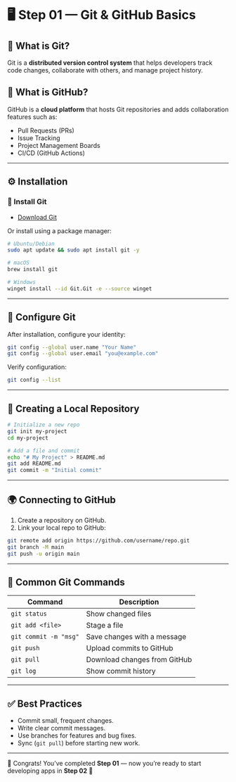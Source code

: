 # 🖥️ Step 01 — Git & GitHub Basics  

## 📌 What is Git?  
Git is a **distributed version control system** that helps developers track code changes, collaborate with others, and manage project history.  

## 📌 What is GitHub?  
GitHub is a **cloud platform** that hosts Git repositories and adds collaboration features such as:  
- Pull Requests (PRs)  
- Issue Tracking  
- Project Management Boards  
- CI/CD (GitHub Actions)  

---

## ⚙️ Installation  

### 🔧 Install Git  
- [Download Git](https://git-scm.com/downloads)  

Or install using a package manager:  
```bash
# Ubuntu/Debian
sudo apt update && sudo apt install git -y

# macOS
brew install git

# Windows
winget install --id Git.Git -e --source winget
```

---

## 🔑 Configure Git  

After installation, configure your identity:  
```bash
git config --global user.name "Your Name"
git config --global user.email "you@example.com"
```

Verify configuration:  
```bash
git config --list
```

---

## 📂 Creating a Local Repository  

```bash
# Initialize a new repo
git init my-project
cd my-project

# Add a file and commit
echo "# My Project" > README.md
git add README.md
git commit -m "Initial commit"
```

---

## 🌍 Connecting to GitHub  

1. Create a repository on GitHub.  
2. Link your local repo to GitHub:  
```bash
git remote add origin https://github.com/username/repo.git
git branch -M main
git push -u origin main
```

---

## 🔄 Common Git Commands  

| Command | Description |
|---------|-------------|
| `git status` | Show changed files |
| `git add <file>` | Stage a file |
| `git commit -m "msg"` | Save changes with a message |
| `git push` | Upload commits to GitHub |
| `git pull` | Download changes from GitHub |
| `git log` | Show commit history |

---

## ✅ Best Practices  
- Commit small, frequent changes.  
- Write clear commit messages.  
- Use branches for features and bug fixes.  
- Sync (`git pull`) before starting new work.  

---

🎉 Congrats! You’ve completed **Step 01** — now you’re ready to start developing apps in **Step 02** 🚀
